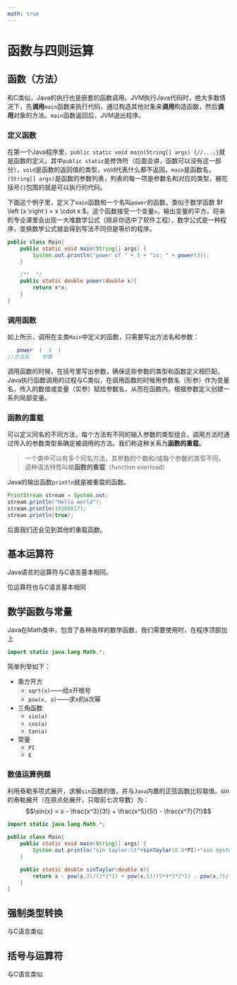 ```yaml
---
math: true
---
```

# 函数与四则运算

## 函数（方法）

和C类似，Java的执行也是嵌套的函数调用。JVM执行Java代码时，绝大多数情况下，先**调用**``main``函数来执行代码，通过构造其他对象来**调用**构造函数，然后**调用**对象的方法。``main``函数返回后，JVM退出程序。

### 定义函数

在第一个Java程序里，`public static void main(String[] args) {//...;}`就是函数的定义。其中`public static`是修饰符（后面会讲，函数可以没有这一部分），`void`是函数的返回值的类型，void代表什么都不返回，`main`是函数名，`(String[] args)`是函数的参数列表，列表的每一项是参数名和对应的类型，被花括号`{}`包围的就是可以执行的代码。

下面这个例子里，定义了`main`函数和一个名叫`power`的函数。类似于数学函数 $f \left \(x \right \) = x \cdot x $，这个函数接受一个变量`x`，输出变量的平方。将来的专业课里会出现一大堆数学公式（除非你选中了软件工程），数学公式是一种程序，变换数学公式就会得到写法不同但是等价的程序。

``` java
public class Main{
    public static void main(String[] args) {
        System.out.println("power of " + 3 + "is: " + power(3));
    }

    /**  */
    public static double power(double x){
        return x*x;
    }
}
```

### 调用函数

如上所示，调用在主类`Main`中定义的函数，只需要写出方法名和参数：

```java
   power  (  3  )
//方法名    参数
```

调用函数的时候，在括号里写出参数，确保这些参数的类型和函数定义相匹配。Java执行函数调用的过程与C类似，在调用函数的时候用参数名（形参）作为变量名，传入的数值或变量（实参）赋给参数名，从而在函数内，根据参数定义创建一系列局部变量。

### 函数的重载

可以定义同名的不同方法，每个方法有不同的输入参数的类型组合，调用方法时通过传入的参数类型来确定被调用的方法。我们称这种关系为**函数的重载**。

> 一个类中可以有多个同名方法，其参数的个数和/或每个参数的类型不同，这种语法特性叫做**函数的重载**（function overload）

Java的输出函数`println`就是被重载的函数。
```java
PrintStream stream = System.out;
stream.println("Hello world");
stream.println(19260817);
stream.println(true);
```

后面我们还会见到其他的重载函数。

## 基本运算符

Java语言的运算符与C语言基本相同。

位运算符也与C语言基本相同

## 数学函数与常量

Java在Math类中，包含了各种各样的数学函数，我们需要使用时，在程序顶部加上

```java
import static java.lang.Math.*;
```

简单列举如下：

* 乘方开方
  * `sqrt(x)`——给x开根号
  * `pow(x, a)`——求x的a次幂
* 三角函数
  * `sin(a)`
  * `cos(a)`
  * `tan(a)`
* 常量
  * `PI`
  * `E`

### 数值运算例题

利用泰勒多项式展开，求解`sin`函数的值，并与`Java`内置的正弦函数比较取值。sin的泰勒展开（在原点处展开，只取前七次导数）为：
$$\sin{x} = x - \frac{x^3}{3!} + \frac{x^5}{5!} -  \frac{x^7}{7!}$$

``` java
import static java.lang.Math.*;

public class Main{
    public static void main(String[] args) {
        System.out.println("sin taylor:\t"+sinTaylar(0.4*PI)+"sin system:\t"+sin(0.4*PI));
    }

    public static double sinTaylar(double x){
        return x - pow(x,3)/(3*2*1) + pow(x,5)/(5*4*3*2*1) - pow(x,7)/(7*6*5*4*3*2*1);
    }
}
```
## 强制类型转换

与C语言类似



## 括号与运算符

与C语言类似


